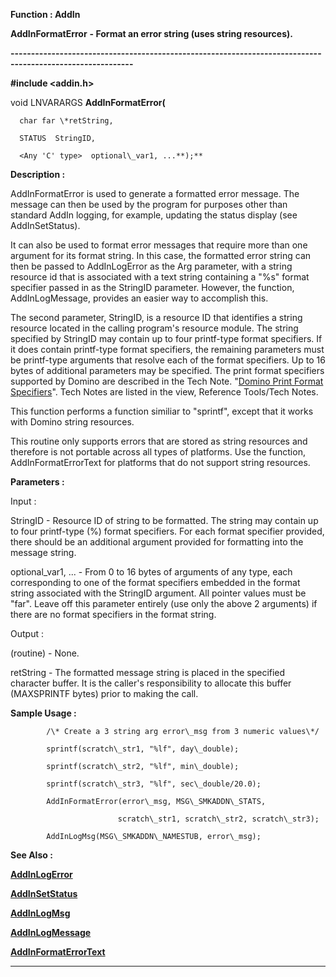 




<!--
 /\* Font Definitions \*/
 @font-face
 {font-family:Courier;
 panose-1:2 7 4 9 2 2 5 2 4 4;}
@font-face
 {font-family:"Tms Rmn";
 panose-1:2 2 6 3 4 5 5 2 3 4;}
@font-face
 {font-family:Helv;
 panose-1:2 11 6 4 2 2 2 3 2 4;}
@font-face
 {font-family:"Cambria Math";
 panose-1:2 4 5 3 5 4 6 3 2 4;}
 /\* Style Definitions \*/
 p.MsoNormal, li.MsoNormal, div.MsoNormal
 {margin-top:0cm;
 margin-right:0cm;
 margin-bottom:8.0pt;
 margin-left:0cm;
 line-height:107%;
 font-size:11.0pt;
 font-family:"Calibri",sans-serif;}
.MsoChpDefault
 {font-size:11.0pt;}
.MsoPapDefault
 {margin-bottom:8.0pt;
 line-height:107%;}
 /\* Page Definitions \*/
 @page WordSection1
 {size:612.0pt 792.0pt;
 margin:72.0pt 72.0pt 72.0pt 72.0pt;}
div.WordSection1
 {page:WordSection1;}
-->




 


**Function : AddIn**



**AddInFormatError** **- Format an
error string (uses string resources).**


**----------------------------------------------------------------------------------------------------------**



**#include <addin.h>**



void
LNVARARGS **AddInFormatError(**  

      char far \*retString,  

      STATUS  StringID,  

      <Any 'C' type>  optional\_var1, ...**);**



**Description :**



AddInFormatError
is used to generate a formatted error message.  The message can then be used by
the program for purposes other than standard AddIn logging, for example,
updating the status display (see AddInSetStatus).    

  

It can also be used to format error messages that require more than one
argument for its format string.  In this case, the formatted error string can
then be passed to AddInLogError as the Arg parameter, with a string resource id
that is associated with a text string containing a "%s" format
specifier passed in as the StringID parameter.  However, the function,
AddInLogMessage, provides an easier way to accomplish this.  

  

The second parameter, StringID,  is a resource ID that identifies a string
resource located in the calling program's resource module.  The string
specified by StringID may contain up to four printf-type format specifiers.  If
it does contain printf-type format specifiers, the remaining parameters must be
printf-type arguments that resolve each of the format specifiers.  Up to 16
bytes of additional parameters may be specified.  The print format specifiers
supported by Domino are described in the Tech Note. "[Domino Print Format Specifiers](notes:///8525872100478C66/61FD4E9848264AD28525620B006BA8BD/85255D56004D3F6385255B3D007AC76B)". Tech Notes
are listed in the view, Reference Tools/Tech Notes.  

    

This function performs a function similiar to "sprintf", except that
it works with Domino string resources.  

  

This routine only supports errors that are stored as string resources and
therefore is not portable across all types of platforms.  Use the function,
AddInFormatErrorText for platforms that do not support string resources.


 


**Parameters :**



Input :  

  

StringID  -  Resource ID of string to be formatted. The string may contain up
to four printf-type (%) format specifiers. For each format specifier provided,
there should be an additional argument provided for formatting into the message
string.  

  

optional\_var1, ...  -  From 0 to 16 bytes of arguments of any type, each corresponding
to one of the format specifiers embedded in the format string associated with
the StringID argument.  All pointer values must be "far". Leave off
this parameter entirely (use only the above 2 arguments) if there are no format
specifiers in the format string.  

  




Output :  

(routine)  -  None.  

  

  

retString  -  The formatted message string is placed in the specified character
buffer.  It is the caller's responsibility to allocate this buffer (MAXSPRINTF
bytes) prior to making the call.  

  




 **Sample Usage :**


  

            /\* Create a 3 string arg error\_msg from 3 numeric values\*/  

            sprintf(scratch\_str1, "%lf", day\_double);  

            sprintf(scratch\_str2, "%lf", min\_double);  

            sprintf(scratch\_str3, "%lf", sec\_double/20.0);  

            AddInFormatError(error\_msg, MSG\_SMKADDN\_STATS,  

                            scratch\_str1, scratch\_str2, scratch\_str3);  

            AddInLogMsg(MSG\_SMKADDN\_NAMESTUB, error\_msg);  

  


 **See Also :**


**[AddInLogError](AddInLogError.md)**


**[AddInSetStatus](AddInSetStatus.md)**


**[AddInLogMsg](AddInLogMsg.md)**


**[AddInLogMessage](AddInLogMessage.md)**


**[AddInFormatErrorText](AddInFormatErrorText.md)**



----------------------------------------------------------------------------------------------------------


 





